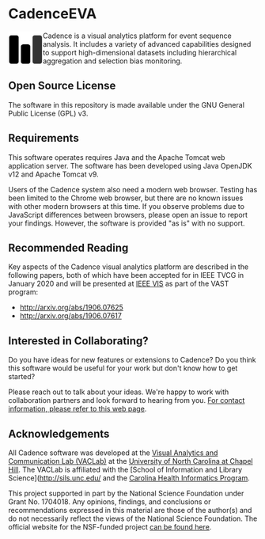 # CadenceEVA
<img src="https://raw.githubusercontent.com/VACLab/CadenceEVA/master/web/img/cadence_logo_sm.svg?sanitize=true" width=70 align="left">Cadence is a visual analytics platform for event sequence analysis.  It includes a variety of advanced capabilities designed to support high-dimensional datasets including hierarchical aggregation and selection bias monitoring.  

## Open Source License

The software in this repository is made available under the GNU General Public License (GPL) v3.

## Requirements

This software operates requires Java and the Apache Tomcat web application server.  The software has been developed using Java OpenJDK v12 and Apache Tomcat v9.

Users of the Cadence system also need a modern web browser. Testing has been limited to the Chrome web browser, but there are no known issues with other modern browsers at this time.  If you observe problems due to JavaScript differences between browsers, please open an issue to report your findings.  However, the software is provided "as is" with no support.

## Recommended Reading

Key aspects of the Cadence visual analytics platform are described in the following papers, both of which have been accepted for in IEEE TVCG in January 2020 and will be presented at [IEEE VIS](http://ieeevis.org/) as part of the VAST program:
* http://arxiv.org/abs/1906.07625
* http://arxiv.org/abs/1906.07617

## Interested in Collaborating?

Do you have ideas for new features or extensions to Cadence?  Do you think this software would be useful for your work but don't know how to get started?  

Please reach out to talk about your ideas.  We're happy to work with collaboration partners and look forward to hearing from you.  [For contact information, please refer to this web page](http://gotz.web.unc.edu/contact-information/).

## Acknowledgements

All Cadence software was developed at the [Visual Analytics and Communication Lab (VACLab)](http://vaclab.web.unc.edu/) at the [University of North Carolina at Chapel Hill]().  The VACLab is affiliated with the [School of Information and Library Science](http://sils.unc.edu/ and the [Carolina Health Informatics Program](http://chip.unc.edu/). 

This project supported in part by the National Science Foundation under Grant No. 1704018.  Any opinions, findings, and conclusions or recommendations expressed in this material are those of the author(s) and do not necessarily reflect the views of the National Science Foundation.  The official website for the NSF-funded project [can be found here](http://vaclab.web.unc.edu/contextual-visualization/).

